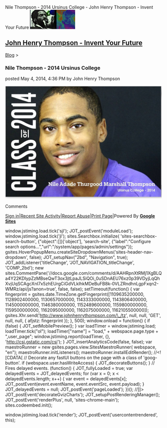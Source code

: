 Nile Thompson - 2014 Ursinus College - John Henry Thompson - Invent Your Future [![John Henry Thompson - Invent Your Future](../_/rsrc/1329567069254/config/customLogo.gif-revision=6.png)](../index.html)

[John Henry Thompson - Invent Your Future](../index.html)
---------------------------------------------------------

    

[Blog](../z-blog-1.html)‎ > ‎

### Nile Thompson - 2014 Ursinus College

posted May 4, 2014, 4:36 PM by John Henry Thompson

[![](../_/rsrc/1399246590116/z-blog-1/nilethompson-2014ursinuscollege/Nile-card.jpg)](http://www.johnhenrythompson.com/z-blog-1/nilethompson-2014ursinuscollege/Nile-card.jpg?attredirects=0)

  

Comments

[Sign in](https://accounts.google.com/ServiceLogin?continue=http://sites.google.com/a/johnhenrythompson.com/jht/z-blog-1/nilethompson-2014ursinuscollege&service=jotspot)|[Recent Site Activity](../system/app/pages/recentChanges.html)|[Report Abuse](http://sites.google.com/a/johnhenrythompson.com/jht/system/app/pages/reportAbuse)|[Print Page](javascript:;)|Powered By **[Google Sites](http://sites.google.com/site)**

window.jstiming.load.tick('sjl'); JOT\_postEvent('moduleLoad'); window.jstiming.load.tick('jl'); sites.Searchbox.initialize( 'sites-searchbox-search-button', {"object":\[\]}\['object'\], 'search-site', {"label":"Configure search options...","url":"/system/app/pages/admin/settings"}); gsites.HoverPopupMenu.createSiteDropdownMenus('sites-header-nav-dropdown', false); JOT\_setupNav("2bd", "Navigation", true); JOT\_addListener('titleChange', 'JOT\_NAVIGATION\_titleChange', 'COMP\_2bd'); new sites.CommentPane('//docs.google.com/comments/d/AAHRpnXtRMj1XgBLQa4Y22KDIypZzMBseQwT3ox3jtLpaJLSiQOi\_0uSDnAEU76xz0p39VDyjLqQhXvjUqSCAgcXnI7x5zhEUrgCiGdVLklhkMDeBuFB8k-0VLZRndhnLgpFxqn2-WMRz/api/js?anon=true', false, false); setTimeout(function() { var fingerprint = gsites.date.TimeZone.getFingerprint(\[1109635200000, 1128902400000, 1130657000000, 1143333000000, 1143806400000, 1145000000000, 1146380000000, 1152489600000, 1159800000000, 1159500000000, 1162095000000, 1162075000000, 1162105500000\]); gsites.Xhr.send('http://www.johnhenrythompson.com/\_/tz', null, null, 'GET', null, null, { afjstz: fingerprint }); }, 500); window.onload = function() { if (false) { JOT\_setMobilePreview(); } var loadTimer = window.jstiming.load; loadTimer.tick("ol"); loadTimer\["name"\] = "load," + webspace.page.type + ",user\_page"; window.jstiming.report(loadTimer, {}, 'http://csi.gstatic.com/csi'); } JOT\_insertAnalyticsCode(false, false); var maestroRunner = new gsites.pages.view.SitesMaestroRunner( webspace, "en"); maestroRunner.initListeners(); maestroRunner.installEditRender(); //<!\[CDATA\[ // Decorate any fastUI buttons on the page with a class of 'goog-button'. if (webspace.user.hasWriteAccess) { JOT\_decorateButtons(); } // Fires delayed events. (function() { JOT\_fullyLoaded = true; var delayedEvents = JOT\_delayedEvents; for (var x = 0; x < delayedEvents.length; x++) { var event = delayedEvents\[x\]; JOT\_postEvent(event.eventName, event.eventSrc, event.payload); } JOT\_delayedEvents = null; JOT\_postEvent('pageLoaded'); })(); //\]\]> JOT\_postEvent('decorateGvizCharts'); JOT\_setupPostRenderingManager(); JOT\_postEvent('renderPlus', null, 'sites-chrome-main'); sites.codeembed.init();

window.jstiming.load.tick('render'); JOT\_postEvent('usercontentrendered', this);
